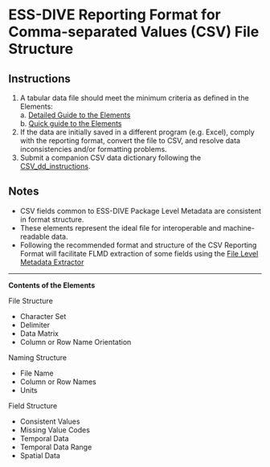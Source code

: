# ESS-DIVE Reporting Format for Comma-separated Values (CSV) File Structure

## Instructions

1. A tabular data file should meet the minimum criteria as defined in the Elements:  
  a. [Detailed Guide to the Elements](csv_detailed_guide.md)  
  b. [Quick guide to the Elements](csv_quick_guide.md)
2. If the data are initially saved in a different program (e.g. Excel), comply with the reporting format, convert the file to CSV, and resolve data inconsistencies and/or formatting problems.
3. Submit a companion CSV data dictionary following the [CSV_dd_instructions](https://github.com/ess-dive-community/essdive-file-level-metadata/blob/master/CSV_dd/CSV_dd_instructions.md).


## Notes

- CSV fields common to ESS-DIVE Package Level Metadata are consistent in format structure.  
- These elements represent the ideal file for interoperable and machine-readable data. 
- Following the recommended format and structure of the CSV Reporting Format will facilitate FLMD extraction of some fields using the [File Level Metadata Extractor](https://code.ornl.gov/ngee-arctic/ess-dive-meta)

--- 

**Contents of the Elements** 

File Structure  
* Character Set  
* Delimiter  
* Data Matrix  
* Column or Row Name Orientation

Naming Structure  
* File Name  
* Column or Row Names  
* Units  

Field Structure  
* Consistent Values  
* Missing Value Codes  
* Temporal Data    
* Temporal Data Range    
* Spatial Data  
